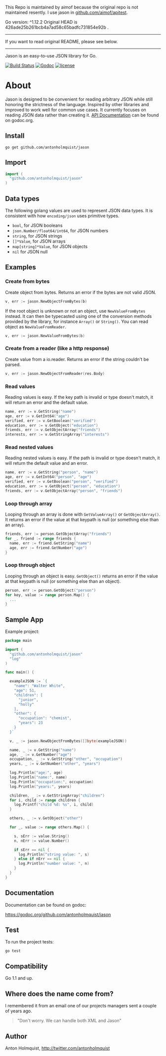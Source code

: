 This Repo is maintained by aimof because the original repo is not maintained resently.
I use jason in [github.com/aimof/apitest](https://github.com/aimof/apitest).

Go version: ^1.12.2
Original HEAD is 426ade25b261bcb4a7ad58c65badfc731854e92b .

---

If you want to read original README,  please see below.

---

Jason is an easy-to-use JSON library for Go.

[![Build Status](https://img.shields.io/travis/antonholmquist/jason.svg?style=flat)](https://travis-ci.org/antonholmquist/jason) [![Godoc](http://img.shields.io/badge/godoc-reference-blue.svg?style=flat)](https://godoc.org/github.com/antonholmquist/jason) [![license](http://img.shields.io/badge/license-MIT-red.svg?style=flat)](https://raw.githubusercontent.com/antonholmquist/jason/master/LICENSE)

# About

Jason is designed to be convenient for reading arbitrary JSON while still honoring the strictness of the language. Inspired by other libraries and improved to work well for common use cases. It currently focuses on reading JSON data rather than creating it. [API Documentation](http://godoc.org/github.com/antonholmquist/jason) can be found on godoc.org.

## Install

```shell
go get github.com/antonholmquist/jason
```

## Import

```go
import (
  "github.com/antonholmquist/jason"
)
```

## Data types

The following golang values are used to represent JSON data types. It is consistent with how `encoding/json` uses primitive types.

- `bool`, for JSON booleans
- `json.Number/float64/int64`, for JSON numbers
- `string`, for JSON strings
- `[]*Value`, for JSON arrays
- `map[string]*Value`, for JSON objects
- `nil` for JSON null

## Examples

### Create from bytes

Create object from bytes. Returns an error if the bytes are not valid JSON.

```go
v, err := jason.NewObjectFromBytes(b)

```

If the root object is unknown or not an object, use `NewValueFromBytes` instead. It can then be typecasted using one of the conversion methods provided by the library, for instance `Array()` or `String()`. You can read object as `NewValueFromReader`.

```go
v, err := jason.NewValueFromBytes(b)

```

### Create from a reader (like a http response)

Create value from a io.reader. Returns an error if the string couldn't be parsed.

```go
v, err := jason.NewObjectFromReader(res.Body)

```

### Read values

Reading values is easy. If the key path is invalid or type doesn't match, it will return an error and the default value.

```go
name, err := v.GetString("name")
age, err := v.GetInt64("age")
verified, err := v.GetBoolean("verified")
education, err := v.GetObject("education")
friends, err := v.GetObjectArray("friends")
interests, err := v.GetStringArray("interests")

```

### Read nested values

Reading nested values is easy. If the path is invalid or type doesn't match, it will return the default value and an error.

```go
name, err := v.GetString("person", "name")
age, err := v.GetInt64("person", "age")
verified, err := v.GetBoolean("person", "verified")
education, err := v.GetObject("person", "education")
friends, err := v.GetObjectArray("person", "friends")

```

### Loop through array

Looping through an array is done with `GetValueArray()` or `GetObjectArray()`. It returns an error if the value at that keypath is null (or something else than an array).

```go
friends, err := person.GetObjectArray("friends")
for _, friend := range friends {
  name, err := friend.GetString("name")
  age, err := friend.GetNumber("age")
}
```

### Loop through object

Looping through an object is easy. `GetObject()` returns an error if the value at that keypath is null (or something else than an object).

```go
person, err := person.GetObject("person")
for key, value := range person.Map() {
  ...
}
```

## Sample App

Example project:

```go
package main

import (
  "github.com/antonholmquist/jason"
  "log"
)

func main() {

  exampleJSON := `{
    "name": "Walter White",
    "age": 51,
    "children": [
      "junior",
      "holly"
    ],
    "other": {
      "occupation": "chemist",
      "years": 23
    }
  }`

  v, _ := jason.NewObjectFromBytes([]byte(exampleJSON))

  name, _ := v.GetString("name")
  age, _ := v.GetNumber("age")
  occupation, _ := v.GetString("other", "occupation")
  years, _ := v.GetNumber("other", "years")

  log.Println("age:", age)
  log.Println("name:", name)
  log.Println("occupation:", occupation)
  log.Println("years:", years)

  children, _ := v.GetStringArray("children")
  for i, child := range children {
    log.Printf("child %d: %s", i, child)
  }

  others, _ := v.GetObject("other")

  for _, value := range others.Map() {

    s, sErr := value.String()
    n, nErr := value.Number()

    if sErr == nil {
      log.Println("string value: ", s)
    } else if nErr == nil {
      log.Println("number value: ", n)
    }
  }
}

```

## Documentation

Documentation can be found on godoc:

https://godoc.org/github.com/antonholmquist/jason

## Test
To run the project tests:

```shell
go test
```

## Compatibility

Go 1.1 and up.

## Where does the name come from?

I remembered it from an email one of our projects managers sent a couple of years ago.

> "Don't worry. We can handle both XML and Jason"

## Author

Anton Holmquist, http://twitter.com/antonholmquist
